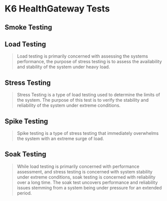 K6 HealthGateway Tests
=
## Smoke Testing

## Load Testing

  > Load testing is primarily concerned with assessing the systems performance, the purpose of stress testing is to assess the availability and stability of the system under heavy load.

## Stress Testing

  > Stress Testing is a type of load testing used to determine the limits of the system. The purpose of this test is to verify the stability and reliability of the system under extreme conditions.

## Spike Testing

  > Spike testing is a type of stress testing that immediately overwhelms the system with an extreme surge of load.

## Soak Testing

  > While load testing is primarily concerned with performance assessment, and stress testing is concerned with system stability under extreme conditions, soak testing is concerned with reliability over a long time. The soak test uncovers performance and reliability issues stemming from a system being under pressure for an extended period.
